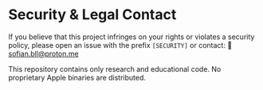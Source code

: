 # Security & Legal Contact

If you believe that this project infringes on your rights or violates a security
policy, please open an issue with the prefix `[SECURITY]` or contact:
📧 sofian.bll@proton.me

This repository contains only research and educational code.
No proprietary Apple binaries are distributed.
